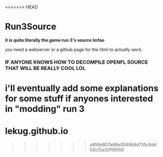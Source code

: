<<<<<<< HEAD
# Run3Source
**it is quite literally the game run 3's source lmfao**

you need a webserver or a github page for the html to actually work.

### IF ANYONE KNOWS HOW TO DECOMPILE OPENFL SOURCE THAT WILL BE REALLY COOL LOL

i'll eventually add some explanations for some stuff if anyones interested in "modding" run 3
=======
# lekug.github.io
>>>>>>> a859d807a68e0549b9d735c8dd02cf2a32f59059
